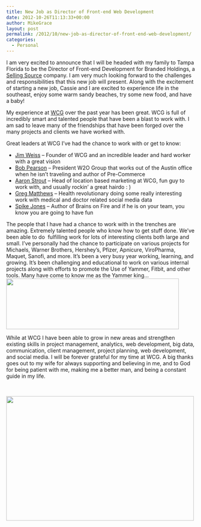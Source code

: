 ```yaml
---
title: New Job as Director of Front-end Web Development
date: 2012-10-26T11:13:33+00:00
author: MikeGrace
layout: post
permalink: /2012/10/new-job-as-director-of-front-end-web-development/
categories:
  - Personal
---
```

I am very excited to announce that I will be headed with my family to Tampa Florida to be the Director of Front-end Development for Branded Holdings, a [Selling Source](http://sellingsource.com/) company. I am very much looking forward to the challenges and responsibilities that this new job will present. Along with the excitement of starting a new job, Cassie and I are excited to experience life in the southeast, enjoy some warm sandy beaches, try some new food, and have a baby!

My experience at [WCG](http://www.wcgworld.com/) over the past year has been great. WCG is full of incredibly smart and talented people that have been a blast to work with. I am sad to leave many of the friendships that have been forged over the many projects and clients we have worked with.

Great leaders at WCG I&#8217;ve had the chance to work with or get to know:

  * [Jim Weiss](http://twitter.com/WeissWord) &#8211; Founder of WCG and an incredible leader and hard worker with a great vision
  * [Bob Pearson](http://twitter.com/bobpearson1845) &#8211; President W2O Group that works out of the Austin office when he isn&#8217;t traveling and author of Pre-Commerce
  * [Aaron Strout](http://twitter.com/AaronStrout) &#8211; Head of location based marketing at WCG, fun guy to work with, and usually rockin&#8217; a great hairdo : )
  * [Greg Matthews](http://twitter.com/chimoose) &#8211; Health revolutionary doing some really interesting work with medical and doctor related social media data
  * [Spike Jones](http://twitter.com/spikejones) &#8211; Author of Brains on Fire and if he is on your team, you know you are going to have fun

<div>
  The people that I have had a chance to work with in the trenches are amazing. Extremely talented people who know how to get stuff done. We&#8217;ve been able to do  fulfilling work for lots of interesting clients both large and small. I&#8217;ve personally had the chance to participate on various projects for Michaels, Warner Brothers, Hershey&#8217;s, Pfizer, Apnicure, ViroPharma, Maquet, Sanofi, and more. It&#8217;s been a very busy year working, learning, and growing. It&#8217;s been challenging and educational to work on various internal projects along with efforts to promote the Use of Yammer, Fitbit, and other tools. Many have come to know me as the Yammer king&#8230;
</div>

<img class="aligncenter" src="http://db.tt/wUpy940U" alt="" width="460" height="135" />

While at WCG I have been able to grow in new areas and strengthen existing skills in project management, analytics, web development, big data, communication, client management, project planning, web development, and social media. I will be forever grateful for my time at WCG. A big thanks goes out to my wife for always supporting and believing in me, and to God for being patient with me, making me a better man, and being a constant guide in my life.

&nbsp;

<img class="aligncenter" src="http://db.tt/TAinUBQK" alt="" width="500" height="331" />

<div>
</div>